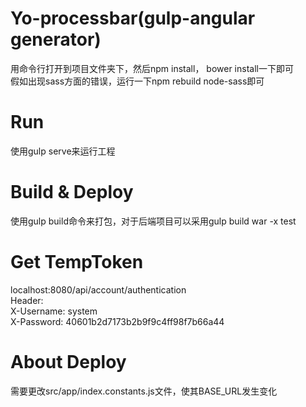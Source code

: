 # Yo-processbar(gulp-angular generator)
用命令行打开到项目文件夹下，然后npm install， bower install一下即可<br>
假如出现sass方面的错误，运行一下npm rebuild node-sass即可

# Run
使用gulp serve来运行工程 

# Build & Deploy
使用gulp build命令来打包，对于后端项目可以采用gulp build war -x test

# Get TempToken
localhost:8080/api/account/authentication<br>
Header:<br>
X-Username: system<br>
X-Password: 40601b2d7173b2b9f9c4ff98f7b66a44<br>

# About Deploy
需要更改src/app/index.constants.js文件，使其BASE_URL发生变化
